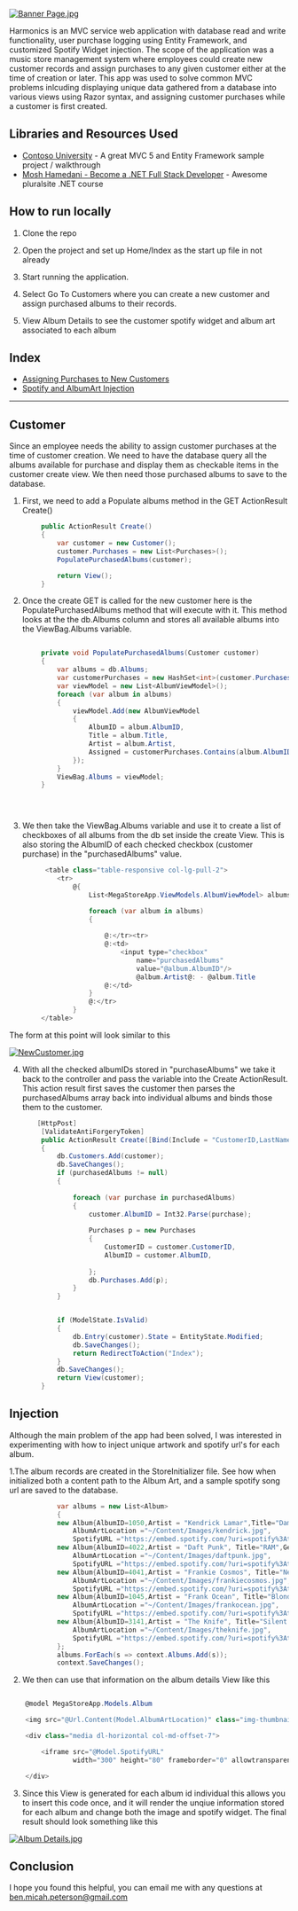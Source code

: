 [![Banner Page.jpg](https://s9.postimg.org/7hdnvdgdr/Banner_Page.jpg)](https://postimg.org/image/fmvptj4mj/)

Harmonics is an MVC service web application with database read and write functionality, user purchase logging using Entity Framework, and customized Spotify Widget injection. The scope of the application was a music store management system where employees could create new customer records and assign purchases to any given customer either at the time of creation or later. This app was used to solve common MVC problems inlcuding displaying unique data gathered from a database into various views using Razor syntax, and assigning customer purchases while a customer is first created.

## Libraries and Resources Used 

- [Contoso University](https://docs.microsoft.com/en-us/aspnet/mvc/overview/getting-started/getting-started-with-ef-using-mvc/creating-an-entity-framework-data-model-for-an-asp-net-mvc-application) - A great MVC 5 and Entity Framework sample project / walkthrough
- [Mosh Hamedani - Become a .NET Full Stack Developer](https://www.pluralsight.com/courses/full-stack-dot-net-developer-fundamentals) - Awesome pluralsite .NET course


## How to run locally

1. Clone the repo 

2. Open the project and set up Home/Index as the start up file in not already

3. Start running the application. 

4. Select Go To Customers where you can create a new customer and assign purchased albums to their records. 

6. View Album Details to see the customer spotify widget and album art associated to each album

## Index

* [Assigning Purchases to New Customers](#customer)
* [Spotify and AlbumArt Injection](#injection)

---

## Customer



Since an employee needs the ability to assign customer purchases at the time of customer creation. We need to have the database query all the albums available for purchase and display them as checkable items in the customer create view. We then need those purchased albums to save to the database.

1. First, we need to add a Populate albums method in the GET ActionResult Create()
    
```cs
        public ActionResult Create()
        {
            var customer = new Customer();
            customer.Purchases = new List<Purchases>();
            PopulatePurchasedAlbums(customer);

            return View();
        }
```

2. Once the create GET is called for the new customer here is the PopulatePurchasedAlbums method that will execute with it. This method looks at the the db.Albums column and stores all available albums into the ViewBag.Albums variable.


```cs

        private void PopulatePurchasedAlbums(Customer customer)
        {
            var albums = db.Albums;
            var customerPurchases = new HashSet<int>(customer.Purchases.Select(c => c.AlbumID));
            var viewModel = new List<AlbumViewModel>();
            foreach (var album in albums)
            {
                viewModel.Add(new AlbumViewModel
                {
                    AlbumID = album.AlbumID,
                    Title = album.Title,
                    Artist = album.Artist,
                    Assigned = customerPurchases.Contains(album.AlbumID)
                });
            }
            ViewBag.Albums = viewModel;
        }


   
```

3. We then take the ViewBag.Albums variable and use it to create a list of checkboxes of all albums from the db set inside the create View. This is also storing the AlbumID of each checked checkbox (customer purchase) in the "purchasedAlbums" value. 

```cs
         <table class="table-responsive col-lg-pull-2">
            <tr>
                @{                    
                    List<MegaStoreApp.ViewModels.AlbumViewModel> albums = ViewBag.Albums;

                    foreach (var album in albums)
                    {
                        
                        @:</tr><tr>
                        @:<td>
                            <input type="checkbox"
                                name="purchasedAlbums"
                                value="@album.AlbumID"/>
                                @album.Artist@: - @album.Title
                        @:</td>
                    }
                    @:</tr>
                }
        </table>
```

The form at this point will look similar to this

[![NewCustomer.jpg](https://s9.postimg.org/8iumpuve7/New_Customer.jpg)](https://postimg.org/image/5c0368ay3/)

4. With all the checked albumIDs stored in "purchaseAlbums" we take it back to the controller and pass the variable into the Create ActionResult. This action result first saves the customer then parses the purchasedAlbums array back into individual albums and binds those them to the customer.
```cs
       [HttpPost]
        [ValidateAntiForgeryToken]
        public ActionResult Create([Bind(Include = "CustomerID,LastName,FirstMidName,CreationDate")] Customer customer, string[] purchasedAlbums)
        {
            db.Customers.Add(customer);
            db.SaveChanges();
            if (purchasedAlbums != null)
            {
                                
                foreach (var purchase in purchasedAlbums)
                {                    
                    customer.AlbumID = Int32.Parse(purchase);
                    
                    Purchases p = new Purchases
                    {
                        CustomerID = customer.CustomerID,
                        AlbumID = customer.AlbumID,
                        
                    };                   
                    db.Purchases.Add(p);                    
                }
            }


            if (ModelState.IsValid)
            {
                db.Entry(customer).State = EntityState.Modified;
                db.SaveChanges();
                return RedirectToAction("Index");
            }
            db.SaveChanges();            
            return View(customer);
        }
```

## Injection 


Although the main problem of the app had been solved, I was interested in experimenting with how to inject unique artwork and spotify url's for each album.

1.The album records are created in the StoreInitializer file. See how when initialized both a content path to the Album Art, and a sample spotify song url are saved to the database. 

```cs
            var albums = new List<Album>
            {
            new Album{AlbumID=1050,Artist = "Kendrick Lamar",Title="Damn",Genre="Hip-Hop",Price=9.99M,
                AlbumArtLocation ="~/Content/Images/kendrick.jpg",
                SpotifyURL ="https://embed.spotify.com/?uri=spotify%3Atrack%3A6HZILIRieu8S0iqY8kIKhj"},
            new Album{AlbumID=4022,Artist = "Daft Punk", Title="RAM",Genre="Electronic",Price=9.99M,
                AlbumArtLocation ="~/Content/Images/daftpunk.jpg",
                SpotifyURL ="https://embed.spotify.com/?uri=spotify%3Atrack%3A36c4JohayB9qd64eidQMBi"},
            new Album{AlbumID=4041,Artist = "Frankie Cosmos", Title="Next Thing",Genre="Indie Rock",Price=7.99M,
                AlbumArtLocation ="~/Content/Images/frankiecosmos.jpg",
                SpotifyURL ="https://embed.spotify.com/?uri=spotify%3Atrack%3A5MAbv1SXZX03D4ndmn1CEZ"},
            new Album{AlbumID=1045,Artist = "Frank Ocean", Title="Blonde",Genre="Hip-Hop",Price=9.99M,
                AlbumArtLocation ="~/Content/Images/frankocean.jpg",
                SpotifyURL ="https://embed.spotify.com/?uri=spotify%3Atrack%3A6Nle9hKrkL1wQpwNfEkxjh"},
            new Album{AlbumID=3141,Artist = "The Knife", Title="Silent Shout", Genre = "Electronic",Price=5.57M,
                AlbumArtLocation ="~/Content/Images/theknife.jpg",
                SpotifyURL ="https://embed.spotify.com/?uri=spotify%3Atrack%3A0ONbiyqCsjVSjrrZJISZIY"}
            };
            albums.ForEach(s => context.Albums.Add(s));
            context.SaveChanges();
```

2. We then can use that information on the album details View like this

```cs

    @model MegaStoreApp.Models.Album

    <img src="@Url.Content(Model.AlbumArtLocation)" class="img-thumbnail" width="304" height="236" />

    <div class="media dl-horizontal col-md-offset-7">

        <iframe src="@Model.SpotifyURL"
                width="300" height="80" frameborder="0" allowtransparency="true"></iframe>

    </div>
```

3. Since this View is generated for each album id individual this allows you to insert this code once, and it will render the unqiue information stored for each album and change both the image and spotify widget. The final result should look something like this

[![Album Details.jpg](https://s12.postimg.org/kt92bkutp/Album_Details.jpg)](https://postimg.org/image/ibxb4bax5/)

## Conclusion

I hope you found this helpful, you can email me with any questions at ben.micah.peterson@gmail.com